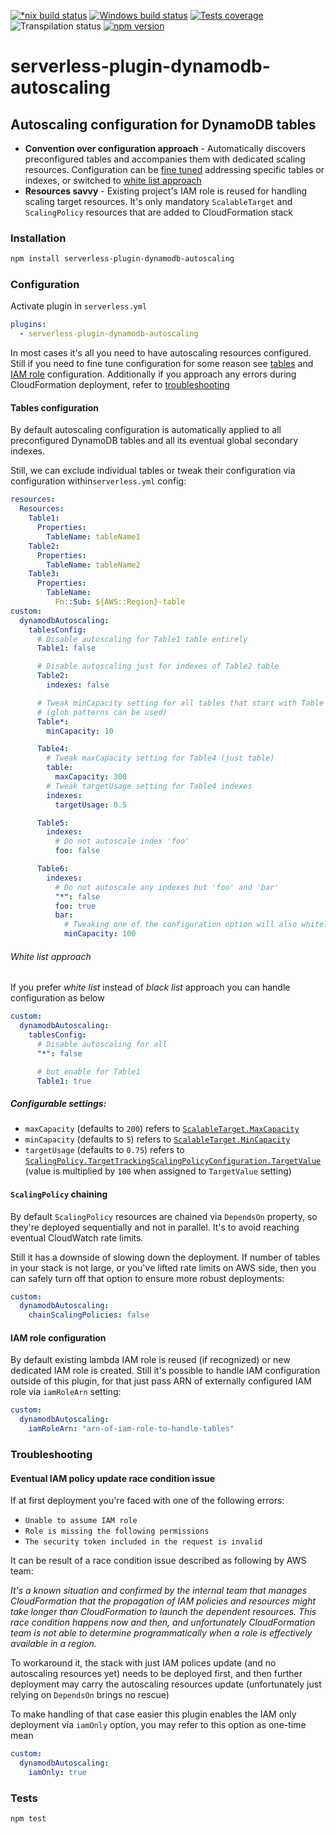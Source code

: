[![*nix build status][nix-build-image]][nix-build-url]
[![Windows build status][win-build-image]][win-build-url]
[![Tests coverage][cov-image]][cov-url]
![Transpilation status][transpilation-image]
[![npm version][npm-image]][npm-url]

# serverless-plugin-dynamodb-autoscaling

## Autoscaling configuration for DynamoDB tables

- **Convention over configuration approach** - Automatically discovers preconfigured tables and accompanies them with dedicated scaling resources. Configuration can be [fine tuned](#tables-configuration) addressing specific tables or indexes, or switched to [white list approach](#white-list-approach)
- **Resources savvy** - Existing project's IAM role is reused for handling scaling target resources. It's only mandatory `ScalableTarget` and `ScalingPolicy` resources that are added to CloudFormation stack

### Installation

```bash
npm install serverless-plugin-dynamodb-autoscaling
```

### Configuration

Activate plugin in `serverless.yml`

```yaml
plugins:
  - serverless-plugin-dynamodb-autoscaling
```

In most cases it's all you need to have autoscaling resources configured.
Still if you need to fine tune configuration for some reason see [tables](#tables-configuration) and [IAM role](#iam-role-configuration) configuration. Additionally if you approach any errors during CloudFormation deployment, refer to [troubleshooting](#troubleshooting)

#### Tables configuration

By default autoscaling configuration is automatically applied to all preconfigured DynamoDB tables and all its eventual global secondary indexes.

Still, we can exclude individual tables or tweak their configuration via configuration within`serverless.yml` config:

```yaml
resources:
  Resources:
    Table1:
      Properties:
        TableName: tableName1
    Table2:
      Properties:
        TableName: tableName2
    Table3:
      Properties:
        TableName: 
          Fn::Sub: ${AWS::Region}-table
custom:
  dynamodbAutoscaling:
    tablesConfig:
      # Disable autoscaling for Table1 table entirely
      Table1: false

      # Disable autoscaling just for indexes of Table2 table
      Table2:
        indexes: false

      # Tweak minCapacity setting for all tables that start with Table
      # (glob patterns can be used)
      Table*:
        minCapacity: 10

      Table4:
        # Tweak maxCapacity setting for Table4 (just table)
        table:
          maxCapacity: 300
        # Tweak targetUsage setting for Table4 indexes
        indexes:
          targetUsage: 0.5

      Table5:
        indexes:
          # Do not autoscale index 'foo'
          foo: false

      Table6:
        indexes:
          # Do not autoscale any indexes but 'foo' and 'bar'
          "*": false
          foo: true
          bar:
            # Tweaking one of the configuration option will also whitelist the index
            minCapacity: 100
```

###### White list approach

If you prefer _white list_ instead of _black list_ approach you can handle configuration as below

```yaml
custom:
  dynamodbAutoscaling:
    tablesConfig:
      # Disable autoscaling for all
      "*": false

      # but enable for Table1
      Table1: true
```

##### Configurable settings:

- `maxCapacity` (defaults to `200`) refers to [`ScalableTarget.MaxCapacity`](http://docs.aws.amazon.com/ApplicationAutoScaling/latest/APIReference/API_RegisterScalableTarget.html#API_RegisterScalableTarget_RequestSyntax)
- `minCapacity` (defaults to `5`) refers to [`ScalableTarget.MinCapacity`](http://docs.aws.amazon.com/ApplicationAutoScaling/latest/APIReference/API_RegisterScalableTarget.html#API_RegisterScalableTarget_RequestSyntax)
- `targetUsage` (defaults to `0.75`) refers to [`ScalingPolicy.TargetTrackingScalingPolicyConfiguration.TargetValue`](http://docs.aws.amazon.com/ApplicationAutoScaling/latest/APIReference/API_TargetTrackingScalingPolicyConfiguration.html) (value is multiplied by `100` when assigned to `TargetValue` setting)

#### `ScalingPolicy` chaining

By default `ScalingPolicy` resources are chained via `DependsOn` property, so they're deployed sequentially and not in parallel. It's to avoid reaching eventual CloudWatch rate limits.

Still it has a downside of slowing down the deployment. If number of tables in your stack is not large, or you've lifted rate limits on AWS side, then you can safely turn off that option to ensure more robust deployments:

```yaml
custom:
  dynamodbAutoscaling:
    chainScalingPolicies: false
```

#### IAM role configuration

By default existing lambda IAM role is reused (if recognized) or new dedicated IAM role is created.
Still it's possible to handle IAM configuration outside of this plugin, for that just pass ARN of externally configured IAM role via `iamRoleArn` setting:

```yaml
custom:
  dynamodbAutoscaling:
    iamRoleArn: "arn-of-iam-role-to-handle-tables"
```

### Troubleshooting

#### Eventual IAM policy update race condition issue

If at first deployment you're faced with one of the following errors:

- `Unable to assume IAM role`
- `Role is missing the following permissions`
- `The security token included in the request is invalid`

It can be result of a race condition issue described as following by AWS team:

_It's a known situation and confirmed by the internal team that manages CloudFormation that the propagation of IAM policies and resources might take longer than CloudFormation to launch the dependent resources. This race condition happens now and then, and unfortunately CloudFormation team is not able to determine programmatically when a role is effectively available in a region._

To workaround it, the stack with just IAM polices update (and no autoscaling resources yet) needs to be deployed first, and then further deployment may carry the autoscaling resources update (unfortunately just relying on `DependsOn` brings no rescue)

To make handling of that case easier this plugin enables the IAM only deployment via `iamOnly` option, you may refer to this option as one-time mean

```yaml
custom:
  dynamodbAutoscaling:
    iamOnly: true
```

### Tests

```bash
npm test
```

[nix-build-image]: https://semaphoreci.com/api/v1/medikoo-org/serverless-plugin-dynamodb-autoscaling/branches/master/shields_badge.svg
[nix-build-url]: https://semaphoreci.com/medikoo-org/serverless-plugin-dynamodb-autoscaling
[win-build-image]: https://ci.appveyor.com/api/projects/status/nn6s7mu5f9e14h6o?svg=true
[win-build-url]: https://ci.appveyor.com/project/medikoo/serverless-plugin-dynamodb-autoscaling
[cov-image]: https://img.shields.io/codecov/c/github/medikoo/serverless-plugin-dynamodb-autoscaling.svg
[cov-url]: https://codecov.io/gh/medikoo/serverless-plugin-dynamodb-autoscaling
[transpilation-image]: https://img.shields.io/badge/transpilation-free-brightgreen.svg
[npm-image]: https://img.shields.io/npm/v/serverless-plugin-dynamodb-autoscaling.svg
[npm-url]: https://www.npmjs.com/package/serverless-plugin-dynamodb-autoscaling
